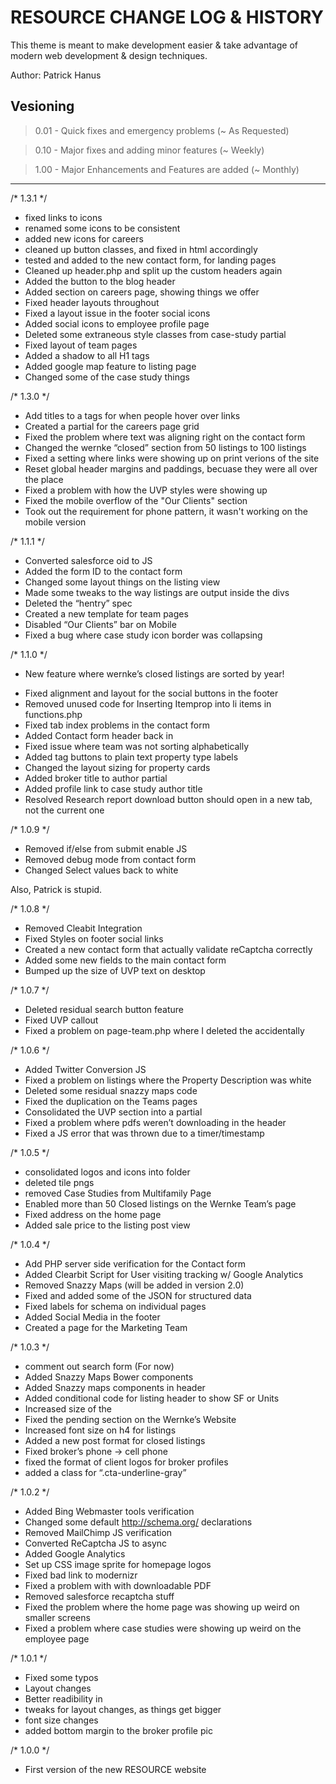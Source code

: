 # RESOURCE CHANGE LOG & HISTORY

This theme is meant to make development easier & take
advantage of modern web development & design techniques.

Author: Patrick Hanus

## Vesioning

> 0.01 - Quick fixes and emergency problems (~ As Requested)

> 0.10 - Major fixes and adding minor features (~ Weekly)

> 1.00 - Major Enhancements and Features are added (~ Monthly)

*******************************************************************

/* 1.3.1 */

- fixed links to icons
- renamed some icons to be consistent
- added new icons for careers
- cleaned up button classes, and fixed in html accordingly
- tested and added to the new contact form, for landing pages
- Cleaned up header.php and split up the custom headers again
- Added the button to the blog header
- Added section on careers page, showing things we offer
- Fixed header layouts throughout
- Fixed a layout issue in the footer social icons
- Added social icons to employee profile page
- Deleted some extraneous style classes from case-study partial
- Fixed layout of team pages
- Added a shadow to all H1 tags
- Added google map feature to listing page
- Changed some of the case study things

/* 1.3.0 */

- Add titles to a tags for when people hover over links
- Created a partial for the careers page grid
- Fixed the problem where text was aligning right on the contact form
- Changed the wernke “closed” section from 50 listings to 100 listings
- Fixed a setting where links were showing up on print verions of the site
- Reset global header margins and paddings, becuase they were all over the place
- Fixed a problem with how the UVP styles were showing up
- Fixed the mobile overflow of the "Our Clients" section
- Took out the requirement for phone pattern, it wasn't working on the mobile version

/* 1.1.1 */

- Converted salesforce oid to JS
- Added the form ID to the contact form
- Changed some layout things on the listing view
- Made some tweaks to the way listings are output inside the divs
- Deleted the “hentry” spec
- Created a new template for team pages
- Disabled “Our Clients” bar on Mobile
- Fixed a bug where case study icon border was collapsing

/* 1.1.0 */

* New feature where wernke’s closed listings are sorted by year!

- Fixed alignment and layout for the social buttons in the footer
- Removed unused code for Inserting Itemprop into li items in functions.php
- Fixed tab index problems in the contact form
- Added Contact form header back in
- Fixed issue where team was not sorting alphabetically
- Added tag buttons to plain text property type labels
- Changed the layout sizing for property cards
- Added broker title to author partial
- Added profile link to case study author title
- Resolved Research report download button should open in a new tab, not the current one

/* 1.0.9 */

- Removed if/else from submit enable JS
- Removed debug mode from contact form
- Changed Select values back to white

Also, Patrick is stupid.

/* 1.0.8 */

- Removed Cleabit Integration
- Fixed Styles on footer social links
- Created a new contact form that actually validate reCaptcha correctly
- Added some new fields to the main contact form
- Bumped up the size of UVP text on desktop

/* 1.0.7 */

- Deleted residual search button feature
- Fixed UVP callout
- Fixed a problem on page-team.php where I deleted the <?php endwhile; endif; ?> accidentally 

/* 1.0.6 */

- Added Twitter Conversion JS
- Fixed a problem on listings where the Property Description was white
- Deleted some residual snazzy maps code
- Fixed the duplication on the Teams pages
- Consolidated the UVP section into a partial
- Fixed a problem where pdfs weren’t downloading in the header
- Fixed a JS error that was thrown due to a timer/timestamp

/* 1.0.5 */

- consolidated logos and icons into folder
- deleted tile pngs
- removed Case Studies from Multifamily Page
- Enabled more than 50 Closed listings on the Wernke Team’s page
- Fixed address on the home page
- Added sale price to the listing post view

/* 1.0.4 */

- Add PHP server side verification for the Contact form
- Added Clearbit Script for User visiting tracking w/ Google Analytics
- Removed Snazzy Maps (will be added in version 2.0)
- Fixed and added some of the JSON for structured data
- Fixed labels for schema on individual pages
- Added Social Media in the footer
- Created a page for the Marketing Team

/* 1.0.3 */

- comment out search form (For now)
- Added Snazzy Maps Bower components
- Added Snazzy maps components in header
- Added conditional code for listing header to show SF or Units
- Increased size of the 
- Fixed the pending section on the Wernke’s Website
- Increased font size on h4 for listings
- Added a new post format for closed listings
- Fixed broker’s phone -> cell phone
- fixed the format of client logos for broker profiles
- added a class for “.cta-underline-gray”

/* 1.0.2 */

- Added Bing Webmaster tools verification
- Changed some default http://schema.org/ declarations
- Removed MailChimp JS verification
- Converted ReCaptcha JS to async
- Added Google Analytics
- Set up CSS image sprite for homepage logos
- Fixed bad link to modernizr
- Fixed a problem with with downloadable PDF
- Removed salesforce recaptcha stuff
- Fixed the problem where the home page was showing up weird on smaller screens
- Fixed a problem where case studies were showing up weird on the employee page

/* 1.0.1 */

- Fixed some typos
- Layout changes
- Better readibility in 
- tweaks for layout changes, as things get bigger
- font size changes
- added bottom margin to the broker profile pic

/* 1.0.0 */

- First version of the new RESOURCE website